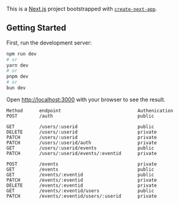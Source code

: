 This is a [Next.js](https://nextjs.org) project bootstrapped with [`create-next-app`](https://nextjs.org/docs/app/api-reference/cli/create-next-app).

## Getting Started

First, run the development server:

```bash
npm run dev
# or
yarn dev
# or
pnpm dev
# or
bun dev
```

Open [http://localhost:3000](http://localhost:3000) with your browser to see the result.

```
Method      endpoint                            Authenication
POST        /auth                               public

GET         /users/:userid                      public
DELETE      /users/:userid                      private
PATCH       /users/:userid                      private
PATCH       /users/:userid/auth                 private
GET         /users/:userid/events               public
PATCH       /users/:userid/events/:eventid      private

POST        /events                             private
GET         /events                             public
GET         /events/:eventid                    public
PATCH       /events/:eventid                    private
DELETE      /events/:eventid                    private
GET         /events/:eventid/users              public
PATCH       /events/:eventid/users/:userid      private
```
